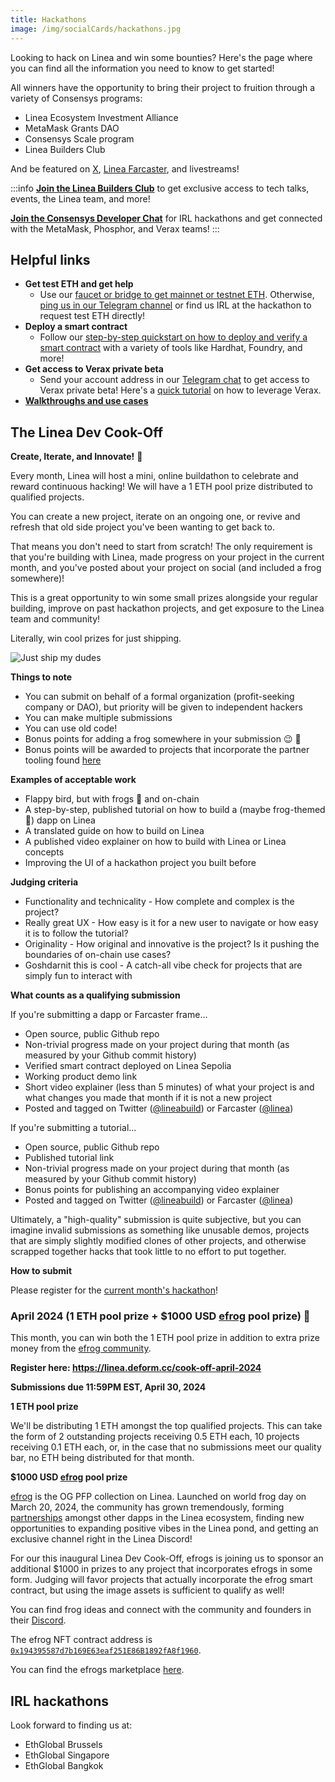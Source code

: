 ```yaml
---
title: Hackathons
image: /img/socialCards/hackathons.jpg
---
```


Looking to hack on Linea and win some bounties? Here's the page where you can find all the information you need to know to get started!

All winners have the opportunity to bring their project to fruition through a variety of Consensys programs:

- Linea Ecosystem Investment Alliance
- MetaMask Grants DAO
- Consensys Scale program
- Linea Builders Club

And be featured on [X](https://twitter.com/lineabuild), [Linea Farcaster](https://warpcast.com/linea), and livestreams!

:::info
[**Join the Linea Builders Club**](https://linea.deform.cc/linea-builders-club) to get exclusive access to tech talks, events, the Linea team, and more!

[**Join the Consensys Developer Chat**](https://t.me/+rI-iPLacQXQ5MDVh) for IRL hackathons and get connected with the MetaMask, Phosphor, and Verax teams!
:::

## Helpful links

- **Get test ETH and get help**
  - Use our [faucet or bridge to get mainnet or testnet ETH](/use-mainnet/fund). Otherwise, [ping us in our Telegram channel](https://t.me/+JMGAPixWzKQyMDY5) or find us IRL at the hackathon to request test ETH directly!
- **Deploy a smart contract**
  - Follow our [step-by-step quickstart on how to deploy and verify a smart contract](/build-on-linea/quickstart) with a variety of tools like Hardhat, Foundry, and more!
- **Get access to Verax private beta**
  - Send your account address in our [Telegram chat](https://t.me/+rI-iPLacQXQ5MDVh) to get access to Verax private beta! Here's a [quick tutorial](https://docs.ver.ax/verax-documentation/developer-guides/tutorials/from-a-schema-to-an-attestation) on how to leverage Verax.
- [**Walkthroughs and use cases**](https://youtube.com/playlist?list=PLJ06SwdM0bLrA-3EGRji4W0QI8fyA8PyW&si=vQsXrtFVUsXhygJ0)

## The Linea Dev Cook-Off

**Create, Iterate, and Innovate!** :frog:

Every month, Linea will host a mini, online buildathon to celebrate and reward continuous hacking! We will have a 1 ETH pool prize distributed to qualified projects.

You can create a new project, iterate on an ongoing one, or revive and refresh that old side project you've been wanting to get back to.

That means you don't need to start from scratch! The only requirement is that you're building with Linea, made progress on your project in the current month, and you've posted about your project on social (and included a frog somewhere)!

This is a great opportunity to win some small prizes alongside your regular building, improve on past hackathon projects, and get exposure to the Linea team and community!

Literally, win cool prizes for just shipping.

<div class="center-container">
  <div class="img-xsmall">
      <img
        src="/img/article_images/Build_on_Linea/Hackathons/just-ship-frog.png"
        alt="Just ship my dudes"
      />
  </div>
</div>

**Things to note**
- You can submit on behalf of a formal organization (profit-seeking company or DAO), but priority will be given to independent hackers
- You can make multiple submissions
- You can use old code!
- Bonus points for adding a frog somewhere in your submission :wink: :frog:
- Bonus points will be awarded to projects that incorporate the partner tooling found [here](/build-on-linea/tooling)

**Examples of acceptable work**
- Flappy bird, but with frogs :frog: and on-chain
- A step-by-step, published tutorial on how to build a (maybe frog-themed :frog:) dapp on Linea
- A translated guide on how to build on Linea
- A published video explainer on how to build with Linea or Linea concepts
- Improving the UI of a hackathon project you built before

**Judging criteria**
- Functionality and technicality - How complete and complex is the project?
- Really great UX - How easy is it for a new user to navigate or how easy it is to follow the tutorial?
- Originality - How original and innovative is the project? Is it pushing the boundaries of on-chain use cases?
- Goshdarnit this is cool - A catch-all vibe check for projects that are simply fun to interact with

**What counts as a qualifying submission**

If you're submitting a dapp or Farcaster frame...
- Open source, public Github repo
- Non-trivial progress made on your project during that month (as measured by your Github commit history)
- Verified smart contract deployed on Linea Sepolia
- Working product demo link
- Short video explainer (less than 5 minutes) of what your project is and what changes you made that month if it is not a new project
- Posted and tagged on Twitter ([@lineabuild](http://x.com/lineabuild)) or Farcaster ([@linea](http://warpcast/linea))

If you're submitting a tutorial...
- Open source, public Github repo
- Published tutorial link
- Non-trivial progress made on your project during that month (as measured by your Github commit history)
- Bonus points for publishing an accompanying video explainer
- Posted and tagged on Twitter ([@lineabuild](http://x.com/lineabuild)) or Farcaster ([@linea](http://warpcast/linea))

Ultimately, a "high-quality" submission is quite subjective, but you can imagine invalid submissions as something like unusable demos, projects that are simply slightly modified clones of other projects, and otherwise scrapped together hacks that took little to no effort to put together.

**How to submit**

Please register for the [current month's hackathon](https://linea.deform.cc/cook-off-april-2024)!

### April 2024 (1 ETH pool prize + $1000 USD [efrog](https://twitter.com/efrogs_on_linea) pool prize) :frog:

This month, you can win both the 1 ETH pool prize in addition to extra prize money from the [efrog community](https://twitter.com/efrogs_on_linea).

**Register here: https://linea.deform.cc/cook-off-april-2024**

**Submissions due 11:59PM EST, April 30, 2024**

**1 ETH pool prize**

We'll be distributing 1 ETH amongst the top qualified projects. This can take the form of 2 outstanding projects receiving 0.5 ETH each, 10 projects receiving 0.1 ETH each, or, in the case that no submissions meet our quality bar, no ETH being distributed for that month.

**$1000 USD [efrog](https://twitter.com/efrogs_on_linea) pool prize**

[efrog](https://linktr.ee/efrogs) is the OG PFP collection on Linea. Launched on world frog day on March 20, 2024, the community has grown tremendously, forming [partnerships](https://x.com/LynexFi/status/1773011704332394594?s=20) amongst other dapps in the Linea ecosystem, finding new opportunities to expanding positive vibes in the Linea pond, and getting an exclusive channel right in the Linea Discord!

For our this inaugural Linea Dev Cook-Off, efrogs is joining us to sponsor an additional $1000 in prizes to any project that incorporates efrogs in some form. Judging will favor projects that actually incorporate the efrog smart contract, but using the image assets is sufficient to qualify as well!

You can find frog ideas and connect with the community and founders in their [Discord](https://discord.com/invite/ZBMDuSea).

The efrog NFT contract address is [`0x194395587d7b169E63eaf251E86B1892fA8f1960`](https://lineascan.build/address/0x194395587d7b169E63eaf251E86B1892fA8f1960).

You can find the efrogs marketplace [here](https://element.market/collections/ethereum-frogs).

## IRL hackathons

Look forward to finding us at:
- EthGlobal Brussels
- EthGlobal Singapore
- EthGlobal Bangkok
